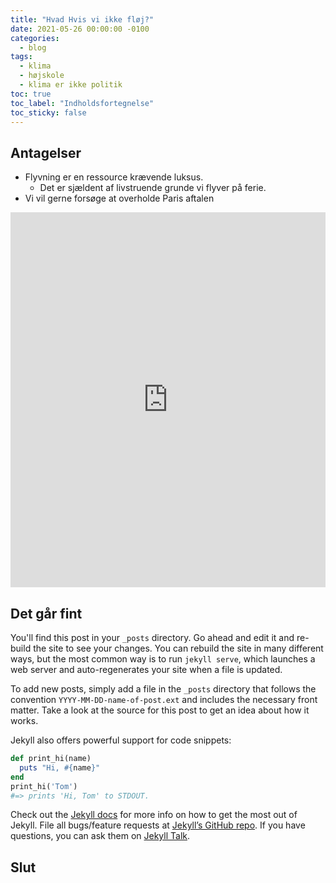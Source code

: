```yaml
---
title: "Hvad Hvis vi ikke fløj?"
date: 2021-05-26 00:00:00 -0100
categories:
  - blog
tags:
  - klima
  - højskole
  - klima er ikke politik
toc: true
toc_label: "Indholdsfortegnelse"
toc_sticky: false
---
```


## Antagelser

 - Flyvning er en ressource krævende luksus. 
    - Det er sjældent af livstruende grunde vi flyver på ferie.
 - Vi vil gerne forsøge at overholde Paris aftalen

<iframe src="https://ourworldindata.org/grapher/share-of-cumulative-co2?tab=chart&country=~GBR" loading="lazy" style="width: 100%; height: 600px; border: 0px none;"></iframe>

## Det går fint

You'll find this post in your `_posts` directory. Go ahead and edit it and re-build the site to see your changes. You can rebuild the site in many different ways, but the most common way is to run `jekyll serve`, which launches a web server and auto-regenerates your site when a file is updated.

To add new posts, simply add a file in the `_posts` directory that follows the convention `YYYY-MM-DD-name-of-post.ext` and includes the necessary front matter. Take a look at the source for this post to get an idea about how it works.

Jekyll also offers powerful support for code snippets:

```ruby
def print_hi(name)
  puts "Hi, #{name}"
end
print_hi('Tom')
#=> prints 'Hi, Tom' to STDOUT.
```

Check out the [Jekyll docs][jekyll-docs] for more info on how to get the most out of Jekyll. File all bugs/feature requests at [Jekyll’s GitHub repo][jekyll-gh]. If you have questions, you can ask them on [Jekyll Talk][jekyll-talk].

[jekyll-docs]: https://jekyllrb.com/docs/home
[jekyll-gh]:   https://github.com/jekyll/jekyll
[jekyll-talk]: https://talk.jekyllrb.com/

## Slut
